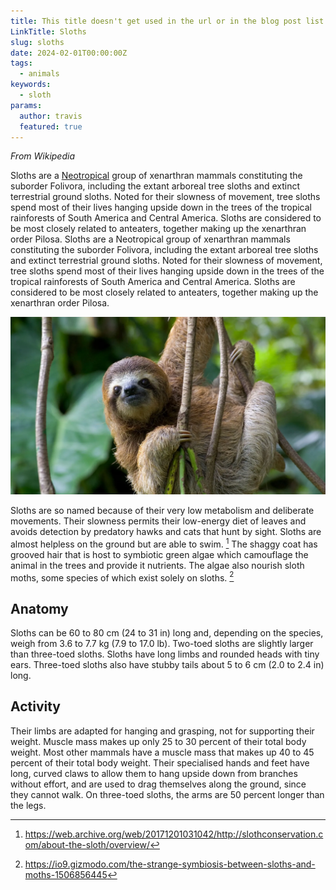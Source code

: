 ```yaml
---
title: This title doesn't get used in the url or in the blog post list
LinkTitle: Sloths
slug: sloths
date: 2024-02-01T00:00:00Z
tags:
  - animals
keywords:
  - sloth
params:
  author: travis
  featured: true
---
```


_From Wikipedia_

Sloths are a [Neotropical](https://en.wikipedia.org/wiki/Neotropical_realm)
group of xenarthran mammals constituting the suborder Folivora, including the
extant arboreal tree sloths and extinct terrestrial ground sloths. Noted for
their slowness of movement, tree sloths spend most of their lives hanging upside
down in the trees of the tropical rainforests of South America and Central
America. Sloths are considered to be most closely related to anteaters, together
making up the xenarthran order Pilosa. Sloths are a Neotropical group of
xenarthran mammals constituting the suborder Folivora, including the extant
arboreal tree sloths and extinct terrestrial ground sloths. Noted for their
slowness of movement, tree sloths spend most of their lives hanging upside down
in the trees of the tropical rainforests of South America and Central America.
Sloths are considered to be most closely related to anteaters, together making
up the xenarthran order Pilosa.

![_Bradypus variegatus_, a three-toed sloth](cover.webp)

Sloths are so named because of their very low metabolism and deliberate
movements. Their slowness permits their low-energy diet of leaves and avoids
detection by predatory hawks and cats that hunt by sight. Sloths are almost
helpless on the ground but are able to swim. [^1] The shaggy coat has grooved
hair that is host to symbiotic green algae which camouflage the animal in the
trees and provide it nutrients. The algae also nourish sloth moths, some species
of which exist solely on sloths. [^2]

[^1]:
    https://web.archive.org/web/20171201031042/http://slothconservation.com/about-the-sloth/overview/

[^2]:
    https://io9.gizmodo.com/the-strange-symbiosis-between-sloths-and-moths-1506856445

## Anatomy

Sloths can be 60 to 80 cm (24 to 31 in) long and, depending on the species,
weigh from 3.6 to 7.7 kg (7.9 to 17.0 lb). Two-toed sloths are slightly larger
than three-toed sloths. Sloths have long limbs and rounded heads with tiny ears.
Three-toed sloths also have stubby tails about 5 to 6 cm (2.0 to 2.4 in) long.

## Activity

Their limbs are adapted for hanging and grasping, not for supporting their
weight. Muscle mass makes up only 25 to 30 percent of their total body weight.
Most other mammals have a muscle mass that makes up 40 to 45 percent of their
total body weight. Their specialised hands and feet have long, curved claws to
allow them to hang upside down from branches without effort, and are used to
drag themselves along the ground, since they cannot walk. On three-toed sloths,
the arms are 50 percent longer than the legs.
